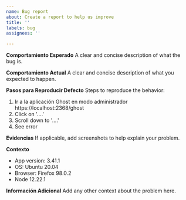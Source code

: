 ```yaml
---
name: Bug report
about: Create a report to help us improve
title: ''
labels: bug
assignees: ''

---
```


**Comportamiento Esperado**
A clear and concise description of what the bug is.

**Comportamiento Actual**
A clear and concise description of what you expected to happen.

**Pasos para Reproducir Defecto**
Steps to reproduce the behavior:
1. Ir a la aplicación Ghost en modo administrador https://localhost:2368/ghost
2. Click on '....'
3. Scroll down to '....'
4. See error

**Evidencias**
If applicable, add screenshots to help explain your problem.

**Contexto**
- App version: 3.41.1
- OS: Ubuntu 20.04
- Browser: Firefox 98.0.2
- Node 12.22.1

**Información Adicional**
Add any other context about the problem here.
